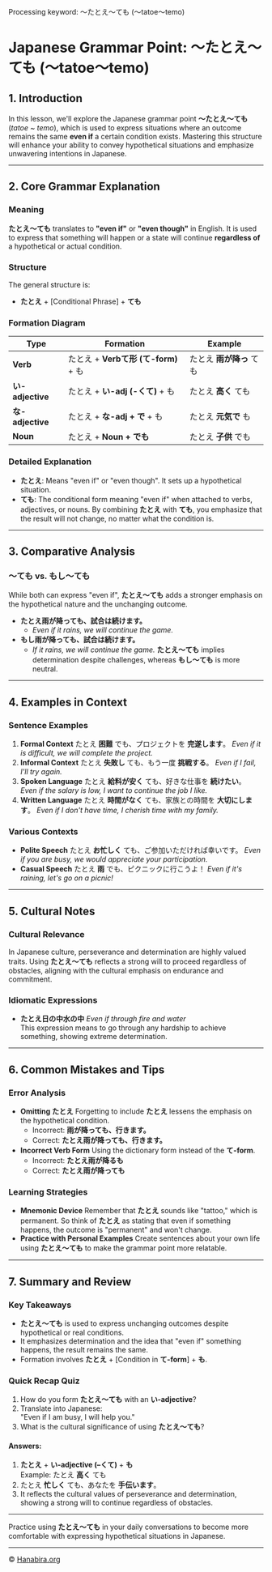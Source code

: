 Processing keyword: ～たとえ～ても (〜tatoe〜temo)
# Japanese Grammar Point: ～たとえ～ても (〜tatoe〜temo)

## 1. Introduction
In this lesson, we'll explore the Japanese grammar point **～たとえ～ても** (*tatoe ~ temo*), which is used to express situations where an outcome remains the same **even if** a certain condition exists. Mastering this structure will enhance your ability to convey hypothetical situations and emphasize unwavering intentions in Japanese.

---
## 2. Core Grammar Explanation
### Meaning
**たとえ～ても** translates to **"even if"** or **"even though"** in English. It is used to express that something will happen or a state will continue **regardless of** a hypothetical or actual condition.
### Structure
The general structure is:
- **たとえ** + [Conditional Phrase] + **ても**
### Formation Diagram
| **Type**        | **Formation**                               | **Example**                        |
|-----------------|---------------------------------------------|------------------------------------|
| **Verb**        | たとえ + **Verbて形 (て-form)** + も          | たとえ **雨が降っ** ても            |
| **い-adjective**| たとえ + **い-adj (-くて)** + も             | たとえ **高く** ても                |
| **な-adjective**| たとえ + **な-adj + で** + も                | たとえ **元気で** も                |
| **Noun**        | たとえ + **Noun + でも**                    | たとえ **子供** でも                |
### Detailed Explanation
- **たとえ**: Means "even if" or "even though". It sets up a hypothetical situation.
- **ても**: The conditional form meaning "even if" when attached to verbs, adjectives, or nouns.
By combining **たとえ** with **ても**, you emphasize that the result will not change, no matter what the condition is.
---
## 3. Comparative Analysis
### ～ても vs. もし～ても
While both can express "even if", **たとえ～ても** adds a stronger emphasis on the hypothetical nature and the unchanging outcome.
- **たとえ雨が降っても、試合は続けます。**
  - *Even if it rains, we will continue the game.*
- **もし雨が降っても、試合は続けます。**
  - *If it rains, we will continue the game.*
**たとえ～ても** implies determination despite challenges, whereas **もし～ても** is more neutral.
---
## 4. Examples in Context
### Sentence Examples
1. **Formal Context**
   たとえ **困難** でも、プロジェクトを **完遂します**。
   *Even if it is difficult, we will complete the project.*
2. **Informal Context**
   たとえ **失敗し** ても、もう一度 **挑戦する**。
   *Even if I fail, I'll try again.*
3. **Spoken Language**
   たとえ **給料が安く** ても、好きな仕事を **続けたい**。
   *Even if the salary is low, I want to continue the job I like.*
4. **Written Language**
   たとえ **時間がなく** ても、家族との時間を **大切にします**。
   *Even if I don't have time, I cherish time with my family.*
### Various Contexts
- **Polite Speech**
  たとえ **お忙しく** ても、ご参加いただければ幸いです。
  *Even if you are busy, we would appreciate your participation.*
- **Casual Speech**
  たとえ **雨** でも、ピクニックに行こうよ！
  *Even if it's raining, let's go on a picnic!*
---
## 5. Cultural Notes
### Cultural Relevance
In Japanese culture, perseverance and determination are highly valued traits. Using **たとえ～ても** reflects a strong will to proceed regardless of obstacles, aligning with the cultural emphasis on endurance and commitment.
### Idiomatic Expressions
- **たとえ日の中水の中**
  *Even if through fire and water*  
  This expression means to go through any hardship to achieve something, showing extreme determination.
---
## 6. Common Mistakes and Tips
### Error Analysis
- **Omitting たとえ**
  Forgetting to include **たとえ** lessens the emphasis on the hypothetical condition.
  - Incorrect: **雨が降っても、行きます。**
  - Correct: **たとえ雨が降っても、行きます。**
- **Incorrect Verb Form**
  Using the dictionary form instead of the **て-form**.
  - Incorrect: **たとえ雨が降るも**
  - Correct: **たとえ雨が降っても**
### Learning Strategies
- **Mnemonic Device**
  Remember that **たとえ** sounds like "tattoo," which is permanent. So think of **たとえ** as stating that even if something happens, the outcome is "permanent" and won't change.
- **Practice with Personal Examples**
  Create sentences about your own life using **たとえ～ても** to make the grammar point more relatable.
---
## 7. Summary and Review
### Key Takeaways
- **たとえ～ても** is used to express unchanging outcomes despite hypothetical or real conditions.
- It emphasizes determination and the idea that "even if" something happens, the result remains the same.
- Formation involves **たとえ** + [Condition in **て-form**] + **も**.
### Quick Recap Quiz
1. How do you form **たとえ～ても** with an **い-adjective**?
2. Translate into Japanese:  
   "Even if I am busy, I will help you."
3. What is the cultural significance of using **たとえ～ても**?
#### Answers:
1. **たとえ** + **い-adjective (–くて)** + **も**  
   Example: たとえ **高く** ても
2. たとえ **忙しく** ても、あなたを **手伝います**。
3. It reflects the cultural values of perseverance and determination, showing a strong will to continue regardless of obstacles.
---

Practice using **たとえ～ても** in your daily conversations to become more comfortable with expressing hypothetical situations in Japanese.


---

© [Hanabira.org](https://hanabira.org)
